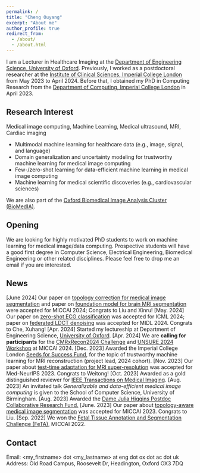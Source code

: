 ```yaml
---
permalink: /
title: "Cheng Ouyang"
excerpt: "About me"
author_profile: true
redirect_from: 
  - /about/
  - /about.html
---
```


I am a Lecturer in Healthcare Imaging at the [Department of Engineering Science, University of Oxford](https://eng.ox.ac.uk/). Previously, I worked as a postdoctoral researcher at the [Institute of Clinical Sciences, Imperial College London](https://www.imperial.ac.uk/institute-clinical-sciences/) from May 2023 to April 2024. Before that, I obtained my PhD in Computing Research from the [Department of Computing, Imperial College London](https://www.imperial.ac.uk/computing/) in April 2023.


Research Interest
------
Medical image computing, Machine Learning, Medical ultrasound, MRI, Cardiac imaging

- Multimodal machine learning for healthcare data (e.g., image, signal, and language)
- Domain generalization and uncertainty modeling for trustworthy machine learning for medical image computing
- Few-/zero-shot learning for data-efficient machine learning in medical image computing
- Machine learning for medical scientific discoveries (e.g., cardiovascular sciences) 

We are also part of the [Oxford Biomedical Image Analysis Cluster (BioMedIA)](https://eng.ox.ac.uk/biomedical-image-analysis/).



Opening
------
We are looking for highly motivated PhD students to work on machine learning for medical image/data computing. Prospective students will have a good first degree in Computer Science, Electrical Engineering, Biomedical Engineering or other related disciplines. Please feel free to drop me an email if you are interested.

News
------
\[June 2024\] Our paper on [topology correction for medical image segmentation]() and paper on [foundation model for brain MRI segmentation](https://arxiv.org/abs/2405.10246) were accepted for MICCAI 2024; Congrats to Liu and Xinru!
\[May. 2024\] Our paper on [zero-shot ECG classification](https://arxiv.org/abs/2403.06659) was accepted for ICML 2024; paper on [federated LDCT denoising](https://openreview.net/forum?id=Zg0mfl10o2) was accepted for MIDL 2024. Congrats to Che, Xuhang!
\[Apr. 2024\] Started my lectureship at Department of Engineering Science, [University of Oxford](https://eng.ox.ac.uk/).
\[Apr. 2024\] We are **calling for participants** for the [CMRxRecon2024 Challenge](https://cmrxrecon.github.io/2024/Home.html) and [UNSURE 2024 Workshop](https://unsuremiccai.github.io/) at MICCAI 2024.
\[Dec. 2023\] Awarded the Imperial College London [Seeds for Success Fund](https://www.imperial.ac.uk/postdoc-fellows-development-centre/resources/pfdc-funds/seeds-for-success-fund/), for the topic of trustworthy machine learning for MRI reconstruction (project lead, 2024 cohort).
\[Nov. 2023\] Our paper about [test-time adaptation for MRI super-resolution](https://drive.google.com/file/d/18tTEhiCETnAJbxvCKJw9D3B2nSbySDc9/view) was accepted for Med-NeurIPS 2023. Congrats to Weitong! 
\[Oct. 2023\] Awarded as a gold distinguished reviewer for [IEEE Transactions on Medical Imaging](https://ieeexplore.ieee.org/xpl/RecentIssue.jsp?punumber=42).
\[Aug. 2023\] An invitated talk *Generalizable and data-efficient medical image computing* is given to the School of Computer Science, University of Birmingham.
\[Aug. 2023\] Awarded the [Dame Julia Higgins Postdoc Collaborative Research Fund.](https://www.imperial.ac.uk/postdoc-fellows-development-centre/departments/dame-julia-higgins-postdoc-collaborative-research-fund/)
\[June. 2023\] Our paper about [topology-aware medical image segmentation](https://link.springer.com/chapter/10.1007/978-3-031-43901-8_7) was accepted for MICCAI 2023. Congrats to Liu.
\[Sep. 2022\] We won the [Fetal Tissue Annotation and Segmentation Challenge (FeTA)](https://feta.grand-challenge.org/Home/), MICCAI 2022.


Contact
------
Email: <my_firstname> dot <my_lastname> at eng dot ox dot ac dot uk\
Address: Old Road Campus, Roosevelt Dr, Headington, Oxford OX3 7DQ

